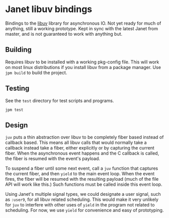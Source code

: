 # Janet libuv bindings

Bindings to the [libuv](https://libuv.org/) library for asynchronous IO.
Not yet ready for much of anything, still a working prototype. Kept in sync
with the latest Janet from master, and is not guaranteed to work with anything but.

## Building

Requires libuv to be installed with a working pkg-config file. This will work
on most linux distributions if you install libuv from a package manager. Use
`jpm build` to build the project.

## Testing

See the `test` directory for test scripts and programs.

`jpm test`

## Design

`juv` puts a thin abstraction over libuv to be completely fiber based instead of
callback based. This means all libuv calls that would normally take a callback
instead take a fiber, either explicitly or by capturing the current fiber. When
the asynchronous event happens and the C callback is called, the fiber is resumed
with the event's payload.

To suspend a fiber until some next event, call a `juv` function that
captures the current fiber, and then `yield` to the main event loop. When the
event fires, the fiber will be resumed with the resulting payload
(much of the file API will work like this.) Such functions
must be called inside this event loop.

Using Janet's multiple signal types, we could designate a user signal, such
as `:user9`, for all libuv related scheduling. This would make it very unlikely
for `juv` to interfere with other uses of `yield` in the program not related
to scheduling. For now, we use `yield` for convenience and easy of prototyping.

